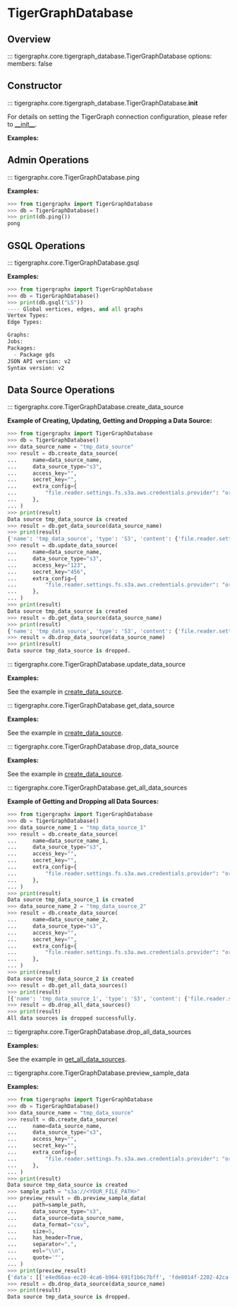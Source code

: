 # TigerGraphDatabase

## Overview

::: tigergraphx.core.tigergraph_database.TigerGraphDatabase
    options:
        members: false

## Constructor

::: tigergraphx.core.tigergraph_database.TigerGraphDatabase.__init__

For details on setting the TigerGraph connection configuration, please refer to [\_\_init\_\_](graph.md#tigergraphx.core.graph.Graph.__init__).

**Examples:**

## Admin Operations

::: tigergraphx.core.TigerGraphDatabase.ping

**Examples:**

```python
>>> from tigergraphx import TigerGraphDatabase
>>> db = TigerGraphDatabase()
>>> print(db.ping())
pong
```

## GSQL Operations

::: tigergraphx.core.TigerGraphDatabase.gsql

**Examples:**

```python
>>> from tigergraphx import TigerGraphDatabase
>>> db = TigerGraphDatabase()
>>> print(db.gsql("LS"))
---- Global vertices, edges, and all graphs
Vertex Types: 
Edge Types: 

Graphs: 
Jobs: 
Packages: 
  - Package gds
JSON API version: v2
Syntax version: v2
```

## Data Source Operations

::: tigergraphx.core.TigerGraphDatabase.create_data_source

**Example of Creating, Updating, Getting and Dropping a Data Source:**

```python
>>> from tigergraphx import TigerGraphDatabase
>>> db = TigerGraphDatabase()
>>> data_source_name = "tmp_data_source"
>>> result = db.create_data_source(
...     name=data_source_name,
...     data_source_type="s3",
...     access_key="",
...     secret_key="",
...     extra_config={
...         "file.reader.settings.fs.s3a.aws.credentials.provider": "org.apache.hadoop.fs.s3a.AnonymousAWSCredentialsProvider"
...     },
... )
>>> print(result)
Data source tmp_data_source is created
>>> result = db.get_data_source(data_source_name)
>>> print(result)
{'name': 'tmp_data_source', 'type': 'S3', 'content': {'file.reader.settings.fs.s3a.aws.credentials.provider': 'org.apache.hadoop.fs.s3a.AnonymousAWSCredentialsProvider', 'access.key': 'none', 'secret.key': 'none', 'type': 's3'}}
>>> result = db.update_data_source(
...     name=data_source_name,
...     data_source_type="s3",
...     access_key="123",
...     secret_key="456",
...     extra_config={
...         "file.reader.settings.fs.s3a.aws.credentials.provider": "org.apache.hadoop.fs.s3a.AnonymousAWSCredentialsProvider"
...     },
... )
>>> print(result)
Data source tmp_data_source is created
>>> result = db.get_data_source(data_source_name)
>>> print(result)
{'name': 'tmp_data_source', 'type': 'S3', 'content': {'file.reader.settings.fs.s3a.aws.credentials.provider': 'org.apache.hadoop.fs.s3a.AnonymousAWSCredentialsProvider', 'access.key': '123', 'secret.key': '456', 'type': 's3'}}
>>> result = db.drop_data_source(data_source_name)
>>> print(result)
Data source tmp_data_source is dropped.
```

::: tigergraphx.core.TigerGraphDatabase.update_data_source

**Examples:**

See the example in [create_data_source](#tigergraphx.core.TigerGraphDatabase.create_data_source).

::: tigergraphx.core.TigerGraphDatabase.get_data_source

**Examples:**

See the example in [create_data_source](#tigergraphx.core.TigerGraphDatabase.create_data_source).

::: tigergraphx.core.TigerGraphDatabase.drop_data_source

**Examples:**

See the example in [create_data_source](#tigergraphx.core.TigerGraphDatabase.create_data_source).

::: tigergraphx.core.TigerGraphDatabase.get_all_data_sources

**Example of Getting and Dropping all Data Sources:**

```python
>>> from tigergraphx import TigerGraphDatabase
>>> db = TigerGraphDatabase()
>>> data_source_name_1 = "tmp_data_source_1"
>>> result = db.create_data_source(
...     name=data_source_name_1,
...     data_source_type="s3",
...     access_key="",
...     secret_key="",
...     extra_config={
...         "file.reader.settings.fs.s3a.aws.credentials.provider": "org.apache.hadoop.fs.s3a.AnonymousAWSCredentialsProvider"
...     },
... )
>>> print(result)
Data source tmp_data_source_1 is created
>>> data_source_name_2 = "tmp_data_source_2"
>>> result = db.create_data_source(
...     name=data_source_name_2,
...     data_source_type="s3",
...     access_key="",
...     secret_key="",
...     extra_config={
...         "file.reader.settings.fs.s3a.aws.credentials.provider": "org.apache.hadoop.fs.s3a.AnonymousAWSCredentialsProvider"
...     },
... )
>>> print(result)
Data source tmp_data_source_2 is created
>>> result = db.get_all_data_sources()
>>> print(result)
[{'name': 'tmp_data_source_1', 'type': 'S3', 'content': {'file.reader.settings.fs.s3a.aws.credentials.provider': 'org.apache.hadoop.fs.s3a.AnonymousAWSCredentialsProvider', 'access.key': 'none', 'secret.key': 'none', 'type': 's3'}, 'isLocal': False}, {'name': 'tmp_data_source_2', 'type': 'S3', 'content': {'file.reader.settings.fs.s3a.aws.credentials.provider': 'org.apache.hadoop.fs.s3a.AnonymousAWSCredentialsProvider', 'access.key': 'none', 'secret.key': 'none', 'type': 's3'}, 'isLocal': False}]
>>> result = db.drop_all_data_sources()
>>> print(result)
All data sources is dropped successfully.
```

::: tigergraphx.core.TigerGraphDatabase.drop_all_data_sources

**Examples:**

See the example in [get_all_data_sources](#tigergraphx.core.TigerGraphDatabase.get_all_data_sources).

::: tigergraphx.core.TigerGraphDatabase.preview_sample_data

**Examples:**

```python
>>> from tigergraphx import TigerGraphDatabase
>>> db = TigerGraphDatabase()
>>> data_source_name = "tmp_data_source"
>>> result = db.create_data_source(
...     name=data_source_name,
...     data_source_type="s3",
...     access_key="",
...     secret_key="",
...     extra_config={
...         "file.reader.settings.fs.s3a.aws.credentials.provider": "org.apache.hadoop.fs.s3a.AnonymousAWSCredentialsProvider"
...     },
... )
>>> print(result)
Data source tmp_data_source is created
>>> sample_path = "s3a://<YOUR_FILE_PATH>"
>>> preview_result = db.preview_sample_data(
...     path=sample_path,
...     data_source_type="s3",
...     data_source=data_source_name,
...     data_format="csv",
...     size=5,
...     has_header=True,
...     separator=",",
...     eol="\\n",
...     quote='"',
... )
>>> print(preview_result)
{'data': [['e4ed66aa-ec20-4ca6-b964-691f1b6c7bff', 'fde8014f-2202-42ca-b794-3836f4860c34', 'Garry', 'Taylor', '580', '2024-07-13 06:29:07.093715', 'relations1886@example.com', '+15619188445', 'Ames', 'United Arab Emirates', '79704', 'Oregon'], ['48a4b7c2-69e9-4e20-a096-a37f6e4d90f6', '48f037a7-77ba-4a6b-a98c-df39a91639f0', 'Kendall', 'Casey', '781', '2020-07-22 12:15:58.407056', 'implies2087@yahoo.com', '+16072840615', 'Brook Park', 'Timor-Leste', '94529', 'Florida'], ['4b10dd60-a0b6-43d8-8e71-b60e37b50e79', '6d483a3c-1d8a-463c-a1cd-7f09d2437f19', 'Alysa', 'Gilbert', '790', '2021-08-06 18:29:50.040560', 'televisions1888@duck.com', '+12561765695', 'Middletown', 'Curaçao', '71820', 'Michigan'], ['181fc56c-00fc-4d0d-8da5-28a00024f177', '369b271c-9437-4412-90d0-c75d10bbde44', 'Coralie', 'Alexander', '654', '2021-10-09 22:19:26.213723', 'greek1962@protonmail.com', '+19389607235', 'Niles', 'Hong Kong SAR China', '61987', 'Utah'], ['d3cd6fb1-61b1-4072-b160-079be29e77c4', '3116e7bc-4551-4c10-909f-883c727e7d3f', 'Benjamin', 'Barry', '741', '2024-02-09 04:58:03.182795', 'add1998@example.com', '+14179227097', 'Andover', 'Botswana', '82441', 'Kentucky']], 'json': False, 'header': ['account_ids', 'individual', 'first_name', 'last_name', 'credit_score', 'added_on', 'email', 'phone', 'city', 'country', 'zip', 'state']}
>>> result = db.drop_data_source(data_source_name)
>>> print(result)
Data source tmp_data_source is dropped.
```

